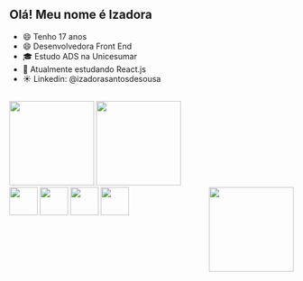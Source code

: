 ## Olá! Meu nome é Izadora

- 😄 Tenho 17 anos
- 😄 Desenvolvedora Front End
- 🎓 Estudo ADS na Unicesumar
- 🌱 Atualmente estudando React.js
- ☀️ Linkedin: @izadorasantosdesousa
<br/>
<div>
    <img height="150em" src="https://github-readme-stats-ten-gilt.vercel.app/api?username=izadorasantos922&show_icons=true&theme=dracula&count_private=true">
    <img height="150em" src="https://github-readme-stats-ten-gilt.vercel.app/api/top-langs/?username=izadorasantos922&layout=compact&theme=dracula">
</div>
<div>
    <img height='50em' src="https://cdn.worldvectorlogo.com/logos/html-1.svg">
    <img height='50em' src='https://cdn.worldvectorlogo.com/logos/css-3.svg'>
    <img height='50em' src="https://cdn.worldvectorlogo.com/logos/logo-javascript.svg">
    <img height='50em' src="https://cdn.worldvectorlogo.com/logos/react-2.svg">
    <img src="https://i.im.ge/2023/05/02/UM0HNT.download20230502101125.png](https://i.im.ge/2023/05/02/UM0HNT.download20230502101125.png"  align="right" height="150em" style="margin-left: 50px;">
  </div>
  
  
